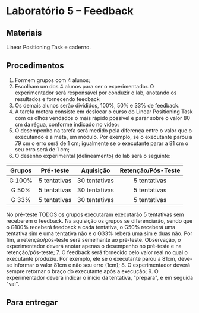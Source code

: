 # Laboratório 5 – Feedback
## Materiais
Linear Positioning Task e caderno.
## Procedimentos
1. Formem grupos com 4 alunos;
2. Escolham um dos 4 alunos para ser o experimentador. O experimentador será responsável por conduzir o lab, anotando os resultados e fornecendo feedback
3. Os demais alunos serão divididos, 100%, 50% e 33% de feedback.
4. A tarefa motora consiste em deslocar o curso do Linear Positioning Task com os olhos vendados o mais rápido possível e parar sobre o valor 80 cm da régua, conforme indicado no vídeo:
5. O desempenho na tarefa será medido pela diferença entre o valor que o executando e a meta, em módulo. Por exemplo, se o executante parou a 79 cm o erro será de 1 cm; igualmente se o executante parar a 81 cm o seu erro será de 1 cm;
6. O desenho experimental (delineamento) do lab será o seguinte:

| Grupos | Pré-teste| Aquisição | Retenção/Pós-Teste |
|:-----------:|:-----------:|:-----------:|:-----------:|
|G 100% | 5 tentativas  | 30 tentativas  | 5 tentativas |
| G 50% | 5 tentativas  | 30 tentativas  |5 tentativas |
| G 33% | 5 tentativas  | 30 tentativas  |5 tentativas |

No pré-teste TODOS os grupos executaram executarão 5 tentativas sem receberem o feedback. Na aquisição os grupos se diferenciarão, sendo que o G100% receberá feedback a cada tentativa, o G50% receberá uma tentativa sim e uma tentativa não e o G33% reberá uma sim e duas não. Por fim, a retenção/pós-teste será semelhante ao pré-teste. Observação, o experimentador deverá anotar apenas o desempenho no pré-teste e na retenção/pós-teste;
7. O feedback será fornecido pelo valor real no qual o executante produziu. Por exemplo, ele se o executante parou a 81cm, deve-se informar o valor 81cm e não seu erro (1cm);
8. O experimentador deverá sempre retornar o braço do executante após a execução;
9. O experimentador deverá indicar o início da tentativa, "prepara", e em seguida "vai".

## Para entregar
